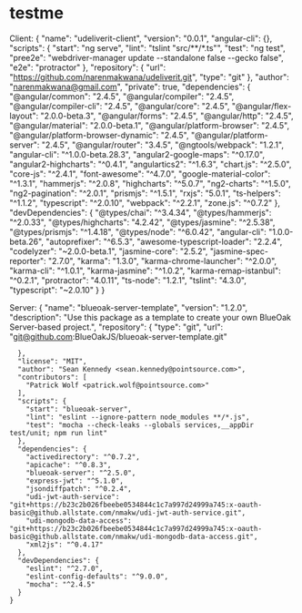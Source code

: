 # testme

Client:
{
	  "name": "udeliverit-client",
	  "version": "0.0.1",
	  "angular-cli": {},
	  "scripts": {
	    "start": "ng serve",
	    "lint": "tslint \"src/**/*.ts\"",
	    "test": "ng test",
	    "pree2e": "webdriver-manager update  --standalone false --gecko false",
	    "e2e": "protractor"
	  },
	  "repository": {
	    "url": "https://github.com/narenmakwana/udeliverit.git",
	    "type": "git"
	  },
	  "author": "narenmakwana@gmail.com",
	  "private": true,
	  "dependencies": {
	    "@angular/common": "2.4.5",
	    "@angular/compiler": "2.4.5",
	    "@angular/compiler-cli": "2.4.5",
	    "@angular/core": "2.4.5",
	    "@angular/flex-layout": "2.0.0-beta.3",
	    "@angular/forms": "2.4.5",
	    "@angular/http": "2.4.5",
	    "@angular/material": "2.0.0-beta.1",
	    "@angular/platform-browser": "2.4.5",
	    "@angular/platform-browser-dynamic": "2.4.5",
	    "@angular/platform-server": "2.4.5",
	    "@angular/router": "3.4.5",
	    "@ngtools/webpack": "1.2.1",
	   "angular-cli": "^1.0.0-beta.28.3",
	    "angular2-google-maps": "^0.17.0",
	    "angular2-highcharts": "^0.4.1",
	    "angulartics2": "^1.6.3",
	    "chart.js": "^2.5.0",
	    "core-js": "^2.4.1",
	    "font-awesome": "^4.7.0",
	    "google-material-color": "^1.3.1",
	    "hammerjs": "^2.0.8",
	    "highcharts": "^5.0.7",
	    "ng2-charts": "^1.5.0",
	    "ng2-pagination": "^2.0.1",
	    "prismjs": "^1.5.1",
	    "rxjs": "5.0.1",
	    "ts-helpers": "^1.1.2",
	    "typescript": "^2.0.10",
	    "webpack": "^2.2.1",
	    "zone.js": "^0.7.2"
	  },
	  "devDependencies": {
	    "@types/chai": "^3.4.34",
	    "@types/hammerjs": "^2.0.33",
	    "@types/highcharts": "4.2.42",
	    "@types/jasmine": "^2.5.38",
	    "@types/prismjs": "^1.4.18",
	    "@types/node": "^6.0.42",
	    "angular-cli": "1.0.0-beta.26",
	    "autoprefixer": "^6.5.3",
	    "awesome-typescript-loader": "2.2.4",
	    "codelyzer": "~2.0.0-beta.1",
	    "jasmine-core": "2.5.2",
	    "jasmine-spec-reporter": "2.7.0",
	    "karma": "1.3.0",
	    "karma-chrome-launcher": "^2.0.0",
	    "karma-cli": "^1.0.1",
	    "karma-jasmine": "^1.0.2",
	    "karma-remap-istanbul": "^0.2.1",
	    "protractor": "4.0.11",
	    "ts-node": "1.2.1",
	    "tslint": "4.3.0",
	    "typescript": "~2.0.10"
	  }
	}

Server:
{
	  "name": "blueoak-server-template",
	  "version": "1.2.0",
	  "description": "Use this package as a template to create your own BlueOak Server-based project.",
	  "repository": {
	    "type": "git",
	    "url": "git@github.com:BlueOakJS/blueoak-server-template.git"

	  },
	  "license": "MIT",
	  "author": "Sean Kennedy <sean.kennedy@pointsource.com>",
	  "contributors": [
	    "Patrick Wolf <patrick.wolf@pointsource.com>"
	  ],
	  "scripts": {
	    "start": "blueoak-server",
	    "lint": "eslint --ignore-pattern node_modules **/*.js",
	    "test": "mocha --check-leaks --globals services,__appDir test/unit; npm run lint"
	  },
	  "dependencies": {
	    "activedirectory": "^0.7.2",
	    "apicache": "^0.8.3",
	    "blueoak-server": "^2.5.0",
	    "express-jwt": "^5.1.0",
	    "jsondiffpatch": "^0.2.4",
	    "udi-jwt-auth-service": "git+https://b23c2b026fbeebe0534844c1c7a997d24999a745:x-oauth-basic@github.allstate.com/nmakw/udi-jwt-auth-service.git",
	    "udi-mongodb-data-access": "git+https://b23c2b026fbeebe0534844c1c7a997d24999a745:x-oauth-basic@github.allstate.com/nmakw/udi-mongodb-data-access.git",
	    "xml2js": "^0.4.17"
	  },
	  "devDependencies": {
	    "eslint": "^2.7.0",
	    "eslint-config-defaults": "^9.0.0",
	    "mocha": "^2.4.5"
	  }
	}



